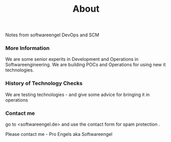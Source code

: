 ﻿---
layout: page
title: About
permalink: /about/
---

Notes from softwareengel DevOps and SCM

### More Information

We are some senior experits in Development and Operations in Softwareengineering. We are building POCs and Operations for using new it technologies.


### History of Technology Checks

We are testing technologies - and give some advice for bringing it in operations  

### Contact me

go to <softwareengel.de> and use the contact form for spam protection .

Please contact me  - Pro Engels aka Softwareengel 